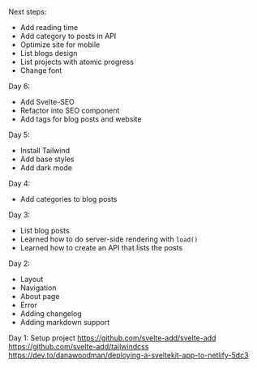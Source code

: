 Next steps:
* Add reading time
* Add category to posts in API
* Optimize site for mobile
* List blogs design
* List projects with atomic progress
* Change font

Day 6:
* Add Svelte-SEO
* Refactor into SEO component
* Add tags for blog posts and website

Day 5:
* Install Tailwind
* Add base styles
* Add dark mode

Day 4: 
* Add categories to blog posts

Day 3:
* List blog posts
* Learned how to do server-side rendering with `load()`
* Learned how to create an API that lists the posts

Day 2:
* Layout
* Navigation
* About page
* Error
* Adding changelog
* Adding markdown support

Day 1: Setup project
https://github.com/svelte-add/svelte-add
https://github.com/svelte-add/tailwindcss
https://dev.to/danawoodman/deploying-a-sveltekit-app-to-netlify-5dc3
